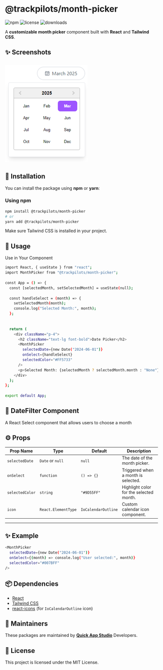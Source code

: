 # @trackpilots/month-picker

![npm](https://img.shields.io/npm/v/@trackpilots/month-picker?style=flat-square)
![license](https://img.shields.io/npm/l/@trackpilots/month-picker?style=flat-square)
![downloads](https://img.shields.io/npm/dt/@trackpilots/month-picker?style=flat-square)

A **customizable month picker** component built with **React** and **Tailwind CSS**.

## ✨ Screenshots  

![Screenshot](assets/image.png)
---

## 🚀 Installation  
You can install the package using **npm** or **yarn**:  

### **Using npm**  
```sh
npm install @trackpilots/month-picker
# or
yarn add @trackpilots/month-picker
```

Make sure Tailwind CSS is installed in your project.

##  📌 Usage
Use in Your Component
```sh
import React, { useState } from "react";
import MonthPicker from "@trackpilots/month-picker";

const App = () => {
  const [selectedMonth, setSelectedMonth] = useState(null);

  const handleSelect = (month) => {
    setSelectedMonth(month);
    console.log("Selected Month:", month);
  };


  return (
    <div className="p-4">
      <h2 className="text-lg font-bold">Date Picker</h2>
      <MonthPicker
        selectedDate={new Date("2024-06-01")} 
        onSelect={handleSelect}
        selectedColor="#FF5733"
      />
      <p>Selected Month: {selectedMonth ? selectedMonth.month : "None"}</p>
    </div>
  );
};

export default App;
```

## 📌 DateFilter Component
A React Select component that allows users to choose a month

## ⚙️ Props  

| Prop Name      | Type              | Default          | Description                          |
|---------------|------------------|----------------|----------------------------------|
| `selectedDate` | `Date` or `null`  | `null`         | The date of the month picker. |
| `onSelect`    | `function`        | `() => {}`     | Triggered when a month is selected. |
| `selectedColor` | `string`        | `"#9D55FF"`    | Highlight color for the selected month. |
| `icon`        | `React.ElementType` | `IoCalendarOutline` | Custom calendar icon component. |
---

## **✨ Example**  
```sh
<MonthPicker 
  selectedDate={new Date("2024-06-01")} 
  onSelect={(month) => console.log("User selected:", month)} 
  selectedColor="#007BFF"
/>
```

## 📦 Dependencies  

- [React](https://react.dev/)  
- [Tailwind CSS](https://tailwindcss.com/)  
- [react-icons](https://react-icons.github.io/react-icons/) (for `IoCalendarOutline` icon)  


## 📌 Maintainers
These packages are maintained by [**Quick App Studio**](https://quickappstudio.com/our-team) Developers.

##  📄 License
This project is licensed under the MIT License.